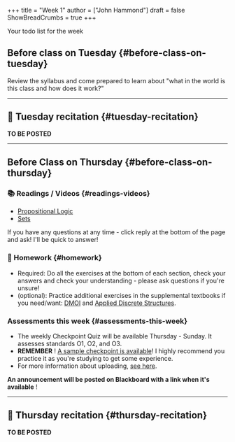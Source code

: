 +++
title = "Week 1"
author = ["John Hammond"]
draft = false
ShowBreadCrumbs = true
+++

Your todo list for the week
<!--more-->


## Before class on Tuesday {#before-class-on-tuesday}

Review the syllabus and come prepared to learn about "what in the world
is this class and how does it work?"

---


## 🎥 Tuesday recitation {#tuesday-recitation}

**TO BE POSTED**

---


## Before Class on Thursday {#before-class-on-thursday}


### 📚 Readings / Videos {#readings-videos}

-   [Propositional Logic](https://www.math.wichita.edu/~hammond/class-notes/section-prop-logic.html)
-   [Sets](https://www.math.wichita.edu/~hammond/class-notes/sec_objects_sets.html)

If you have any questions at any time - click reply at the bottom of the
page and ask! I'll be quick to answer!


### 📝 Homework {#homework}

-   Required: Do all the exercises at the bottom of each section, check
    your answers and check your understanding - please ask questions if
    you're unsure!
-   (optional): Practice additional exercises in the supplemental textbooks if you need/want: [DMOI](http://discrete.openmathbooks.org/dmoi3/) and [Applied Discrete Structures](http://faculty.uml.edu/klevasseur/ads/index-ads.html).


### Assessments this week {#assessments-this-week}

-   The weekly Checkpoint Quiz will be available Thursday - Sunday. It
    assesses standards O1, O2, and O3.
-   **REMEMBER** ! [A sample checkpoint is available](https://discourse.math.wichita.edu/t/sample-checkpoint-1-and-solutions/1108)!
    I highly recommend you practice it as you're studying to get some experience.
-   For more information about uploading, [see here](https://discourse.math.wichita.edu/t/uploading-weekly-checkpoints-to-nextcloud/1113).

**An announcement will be posted on Blackboard with a link when it's
available** !

---


## 🎥 Thursday recitation {#thursday-recitation}

**TO BE POSTED**
